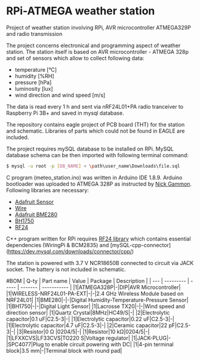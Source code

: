 # RPi-ATMEGA weather station
Project of weather station involving RPi, AVR microcontroller ATMEGA329P and radio transmission

The project concerns electronical and programming aspect of weather station.
The station itself is based on AVR microcontroller - ATMEGA 328p and set of sensors which allow to collect following data:
* temperature [°C]
* humidity [%RH]
* pressure [hPa]
* luminosity [lux]
* wind direction and wind speed [m/s]

The data is read every 1 h and sent via nRF24L01+PA radio tranceiver to Raspberry Pi 3B+ and saved in mysql database.

The repository contains eagle project of PCB board (THT) for the station and schematic. Libraries of parts which could not be found in EAGLE are included.


The project requires mySQL database to be installed on RPi.
MySQL database schema can be then imported with following terminal command:
```sh
$ mysql -u root -p [DB_NAME] < \path\user_name\Downloads\file.sql
```

C program (meteo_station.ino) was written in Arduino IDE 1.8.9.
Arduino bootloader was uploaded to ATMEGA 328P as instructed by [Nick Gammon](http://www.gammon.com.au/forum/?id=11637).
Following libraries are necessary:
* [Adafruit Sensor](https://github.com/adafruit/Adafruit_Sensor)
* [Wire](https://github.com/esp8266/Arduino/tree/master/libraries/Wire)
* [Adafruit BME280](https://github.com/adafruit/Adafruit_BME280_Library)
* [BH1750](https://github.com/claws/BH1750)
* [RF24](http://tmrh20.github.io/RF24)

C++ program written for RPi requires [RF24 library](https://github.com/nRF24/RF24) which contains essential dependencies (WiringPi & BCM2835) and [mySQL-cpp-connector] (https://dev.mysql.com/downloads/connector/cpp/)

The station is powered with 3.7 V NCR18650B connected to circuit via JACK socket. The battery is not included in schematic.

#BOM
| Q-ty | Part name | Value | Package | Description |
| --- | --------- | ----- | ------- | ----------- |
|1|ATMEGA328P|-|DIP|AVR Microcontroller|
|1|WIRELESS-NRF24L01-PA-EXT|-|-|2.4 GHz Wireless Module based on NRF24L01|
|1|BME280|-|-|Digital Humidity-Temperature-Pressure Sensor|
|1|BH1750|-|-|Digital Light Sensor|
|1|Lacrosse TX20|-|-|Wind speed and direction sensor|
|1|Quartz Crystal|8MHz|HC49/S|-|
|2|Electrolytic capacitor|0.1 uF|C2.5-3|-|
|1|Electrolytic capacitor|0.22 uF|C2.5-3|-|
|1|Electrolytic capacitor|4.7 uF|C2.5-3|-|
|2|Ceramic capacitor|22 pF|C2.5-3|-|
|3|Resistor|0 Ω |0204/5|-|
|1|Resistor|10 kΩ|0204/5|-|
|1|LFXXCVS|LF33CVS|TO220 S|Voltage regulator|
|1|JACK-PLUG|-|SPC4077|Plug to enable circuit powering with DC|
|1|4-pin terminal block|3.5 mm|-|Terminal block with round pad|



